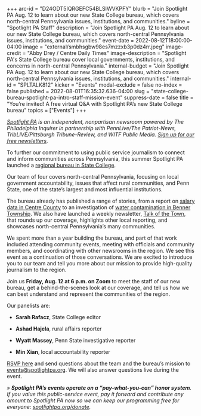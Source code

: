 +++
arc-id = "D24ODT5IQRGEFC54BLSIWVKPFY"
blurb = "Join Spotlight PA Aug. 12 to learn about our new State College bureau, which covers north-central Pennsylvania issues, institutions, and communities."
byline = "Spotlight PA Staff"
description = "Join Spotlight PA Aug. 12 to learn about our new State College bureau, which covers north-central Pennsylvania issues, institutions, and communities."
event-date = 2022-08-12T18:00:00-04:00
image = "external/smbhsgbw98es7mzzxb3p0dz4rr.jpeg"
image-credit = "Abby Drey / Centre Daily Times"
image-description = "Spotlight PA's State College bureau cover local governments, institutions, and concerns in north-central Pennsylvania."
internal-budget = "Join Spotlight PA Aug. 12 to learn about our new State College bureau, which covers north-central Pennsylvania issues, institutions, and communities."
internal-id = "SPLTALK812"
kicker = "Events"
modal-exclude = false
no-index = false
published = 2022-08-01T16:35:32.636-04:00
slug = "state-college-bureau-spotlight-pa-intro-staff-mission-event"
suppress-date = false
title = "You’re invited! A free virtual Q&A with Spotlight PA’s new State College bureau"
topics = ["Events"]
+++

<a href="https://www.spotlightpa.org/"><i>Spotlight PA</i></a><i> is an independent, nonpartisan newsroom powered by The Philadelphia Inquirer in partnership with PennLive/The Patriot-News, TribLIVE/Pittsburgh Tribune-Review, and WITF Public Media. </i><a href="https://www.spotlightpa.org/newsletters"><i>Sign up for our free newsletters</i></a><i>.</i>

To further our commitment to using public service journalism to connect and inform communities across Pennsylvania, this summer Spotlight PA launched a <a href="https://www.spotlightpa.org/statecollege/" target="_blank">regional bureau in State College</a>.

Our team of four covers north-central Pennsylvania, focusing on local government accountability, issues that affect rural communities, and Penn State, one of the state’s largest and most influential institutions.

The bureau already has published a range of stories, from a report on <a href="https://www.spotlightpa.org/statecollege/2022/07/centre-county-transparency-public-records/" target="_blank">salary data in Centre County</a> to an investigation of <a href="https://www.spotlightpa.org/statecollege/2022/06/pfas-chemicals-drinking-water-benner-township-contamination/" target="_blank">water contamination in Benner Township</a>. We also have launched a weekly newsletter, <a href="https://www.spotlightpa.org/newsletters/talkofthetown/#archives" target="_blank">Talk of the Town</a>, that rounds up our coverage, highlights other local reporting, and showcases north-central Pennsylvania’s many communities.

We spent more than a year building the bureau, and part of that work included attending community events, meeting with officials and community members, and coordinating with other newsrooms in the region. We see this event as a continuation of those conversations. We are excited to introduce you to our team and tell you more about our mission to provide high-quality journalism to the region.

Join us <b>Friday, Aug. 12 at 6 p.m. on Zoom</b> to meet the staff of our new bureau, get a behind-the-scenes look at our coverage, and tell us how we can best understand and represent the communities of the region.

Our panelists are:

- <b>Sarah Rafacz</b>, State College editor

- <b>Ashad Hajela</b>, rural affairs reporter

- <b>Wyatt Massey</b>, Penn State investigative reporter

- <b>Min Xian</b>, local accountability reporter<br/>

<a href="https://inquirer.zoom.us/webinar/register/WN_eHs1_7zJRTyiEzB4mTQySg" target="_blank">RSVP here</a> and send questions about the team and the bureau’s mission to <a href="mailto:events@spotlightpa.org">events@spotlightpa.org</a>. We will also answer questions live during the event.

<i>» </i><i><b>Spotlight PA’s events operate on a “pay-what-you-can” honor system</b></i><i>. If you value this public-service event, pay it forward and contribute any amount to Spotlight PA now so we can keep our programming free for everyone: </i><a href="http://spotlightpa.org/donate"><i>spotlightpa.org/donate</i></a><i>.</i>
